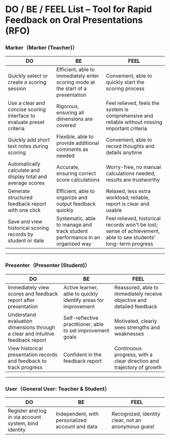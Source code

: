 # DO / BE / FEEL List – Tool for Rapid Feedback on Oral Presentations (RFO)

### Marker（Marker (Teacher)）

| **DO** | **BE** | **FEEL** |
|--------|--------|-----------|
| Quickly select or create a scoring session | Efficient, able to immediately enter scoring mode at the start of a presentation | Convenient, able to quickly start the scoring process |
| Use a clear and concise scoring interface to evaluate preset criteria | Rigorous, ensuring all dimensions are covered | Feel relieved, feels the system is comprehensive and reliable without missing important criteria |
| Quickly add short text notes during scoring | Flexible, able to provide additional comments as needed | Convenient, able to record thoughts and details anytime |
| Automatically calculate and display total and average scores | Accurate, ensuring correct score calculations | Worry-free, no manual calculations needed, results are trustworthy |
| Generate structured feedback report with one click | Efficient, able to organize and output feedback quickly | Relaxed, less extra workload; reliable, report is clear and usable |
| Save and view historical scoring records by student or date | Systematic, able to manage and track student performance in an organized way | Feel relieved, historical records won't be lost; sense of achievement, able to see students' long-term progress |

---

### Presenter（Presenter (Student)）

| **DO** | **BE** | **FEEL** |
|--------|--------|-----------|
| Immediately view scores and feedback report after presentation | Active learner, able to quickly identify areas for improvement | Reassured, able to immediately receive objective and detailed feedback |
| Understand evaluation dimensions through a clear and intuitive feedback report | Self-reflective practitioner, able to set improvement goals | Motivated, clearly sees strengths and weaknesses |
| View historical presentation records and feedback to track progress | Confident in the feedback report | Continuous progress, with a clear direction and trajectory of growth |


---

### User（General User: Teacher & Student）

| **DO** | **BE** | **FEEL** |
|--------|--------|-----------|
| Register and log in via account system, bind identity | Independent, with personalized account and data | Recognized, identity clear, not an anonymous guest |

